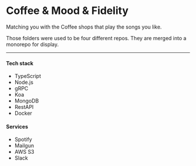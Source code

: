 # Coffee & Mood & Fidelity
Matching you with the Coffee shops that play the songs you like.

Those folders were used to be four different repos. They are merged into a monorepo for display. 

---
#### Tech stack
* TypeScript
* Node.js
* gRPC
* Koa
* MongoDB
* RestAPI
* Docker

#### Services
* Spotify 
* Mailgun
* AWS S3
* Slack
